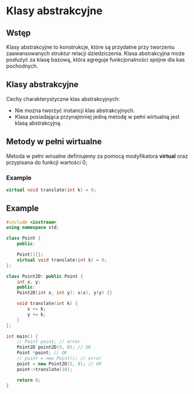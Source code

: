 # Klasy abstrakcyjne

## Wstęp

Klasy abstrakcyjne to konstrukcje, które są przydatne przy tworzeniu zaawansowanych struktur relacji dziedziczenia.
Klasa abstrakcyjna może posłużyć za klasę bazową, która agreguje funkcjonalności spójne dla kas pochodnych.

## Klasy abstrakcyjne

Cechy charakterystyczne klas abstrakcyjnych:

- Nie można tworzyć instancji klas abstrakcyjnych.
- Klasa posiadająca przynajmniej jedną metodę w pełni wirtualną jest klasą abstrakcyjną.

## Metody w pełni wirtualne

Metoda w pełni wirualne definiujemy za pomocą modyfikatora **virtual** oraz przypisana do funkcji wartości 0;

### Example

```cpp
virtual void translate(int k) = 0;
```

## Example

```cpp
#include <iostream>
using namespace std;

class Point {
    public:

    Point(){};
    virtual void translate(int k) = 0;
};

class Point2D: public Point {
    int x, y;
    public:
    Point2D(int x, int y): x(x), y(y) {}

    void translate(int k) {
        x += k;
        y += k;
    }
};

int main() {
    // Point point; // error
    Point2D point2D(5, 8); // OK
    Point *point; // OK
    // point = new Point(); // error
    point = new Point2D(5, 8); // OK
    point->translate(10);

    return 0;
} 
```